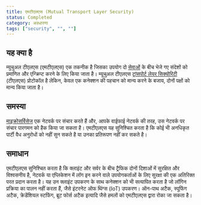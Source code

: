 ```yaml
---
title: एमटीएलएस (Mutual Transport Layer Security)
status: Completed
category: अवधारणा
tags: ["security", "", ""]
---
```


## यह क्या है

म्युचुअल टीएलएस (एमटीएलएस) एक तकनीक है जिसका उपयोग दो [सेवाओं](/service/) के बीच भेजे गए संदेशों को प्रमाणित और एन्क्रिप्ट करने के लिए किया जाता है। म्यूचुअल टीएलएस [ट्रांसपोर्ट लेयर सिक्योरिटी](/transport-layer-security/) (टीएलएस) प्रोटोकॉल है लेकिन, केवल एक कनेक्शन की पहचान को मान्य करने के बजाय, दोनों पक्षों को मान्य किया जाता है।

## समस्या

[माइक्रोसर्विसेज](/microservices/) एक नेटवर्क पर संचार करते हैं और, आपके वाईफाई नेटवर्क की तरह, उस नेटवर्क पर संचार पारगमन को हैक किया जा सकता है। एमटीएलएस यह सुनिश्चित करता है कि कोई भी अनधिकृत पार्टी वैध अनुरोधों को नहीं सुन सकते है या उनका प्रतिरूपण नहीं कर सकते है।

## समाधान

एमटीएलएस सुनिश्चित करता है कि क्लाइंट और सर्वर के बीच ट्रैफिक दोनों दिशाओं में सुरक्षित और विश्वसनीय है, नेटवर्क या एप्लिकेशन में लॉग इन करने वाले उपयोगकर्ताओं के लिए सुरक्षा की एक अतिरिक्त परत प्रदान करता है। यह उन क्लाइंट उपकरण के साथ कनेक्शन को भी सत्यापित करता है जो लॉगिन प्रक्रिया का पालन नहीं करता हैं, जैसे इंटरनेट ऑफ थिंग्स (IoT) उपकरण। ऑन-पाथ अटैक, स्पूफिंग अटैक, क्रेडेंशियल स्टफिंग, ब्रूट फोर्स अटैक इत्यादि जैसे हमलों को एमटीएलएस द्वारा रोका जा सकता है।
